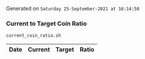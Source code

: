 Generated on `Saturday 25-September-2021 at 16:14:50`

### Current to Target Coin Ratio
`current_coin_ratio.sh`

Date|Current|Target|Ratio
---|---|---|---

